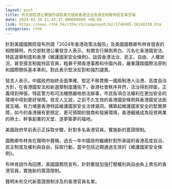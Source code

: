 ```yaml
---
layout: post
title: 外交部駐港公署強烈譴責美方詆毀香港法治及揚言制裁特區官員言論
date: 2024-03-30 11:43:37.000000000 +08:00
link: https://news.rthk.hk/rthk/ch/component/k2/1746905-20240330.htm
categories: rthk
---
```


針對美國國務院發布所謂「2024年香港政策法報告」及美國國務卿布林肯發表的相關聲明，外交部駐港公署發言人表示，有關言行顛倒黑白、污名化香港國安法、特區選舉制度和香港《維護國家安全條例》，詆毀香港法治、民主、自由、人權狀況，甚至揚言制裁特區官員，粗暴干預香港事務和中國內政，嚴重踐踏國際法原則和國際關係基本準則，對此表示堅決反對和強烈譴責。

發言人表示，中國政府始終全面準確、堅定不移貫徹一國兩制港人治港、高度自治方針，在香港國安法和新選舉制度護佑下，香港社會秩序井然，法治得到捍衛，正義得到伸張，特區警方和司法機關嚴格依法辦事，市民各項合法權利在更加安全的環境中得到更好保障。發言人又說，之前不久生效的香港國安條例與香港國安法銜接互補，有力堵塞香港特區維護國家安全法律漏洞，構築起維護國家安全的堅實屏障，如今的香港擁有更穩定、更可預期的營商和發展環境，香港繼續成為投資興業的熱土、幹事創業的天堂、逐夢築夢的福地。

美國政府早前表示正採取步驟，針對多名香港官員，實施新的簽證限制。

國務卿布林肯在聲明中聲稱，過去一年中國政府繼續針對所承諾的香港高度自治、民主制度及權利與自由，採取行動，當中包括近期通過生效的《維護國家安全條例》。

布林肯說作為回應，美國國務院宣布，針對要就加強打壓權利與自由負上責任的香港官員，實施新的簽證限制。

聲明未有交代新簽證限制涉及的香港官員名單。
